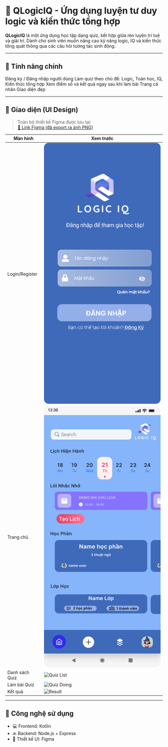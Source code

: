# 🧠 QLogicIQ - Ứng dụng luyện tư duy logic và kiến thức tổng hợp

**QLogicIQ** là một ứng dụng học tập dạng quiz, kết hợp giữa rèn luyện trí tuệ và giải trí. Dành cho sinh viên muốn nâng cao kỹ năng logic, IQ và kiến thức tổng quát thông qua các câu hỏi tương tác sinh động.

---

## 🚀 Tính năng chính
Đăng ký / Đăng nhập người dùng
Làm quiz theo chủ đề: Logic, Toán học, IQ, Kiến thức tổng hợp
Xem điểm số và kết quả ngay sau khi làm bài
Trang cá nhân
Giao diện đẹp

---

## 🎨 Giao diện (UI Design)

> Toàn bộ thiết kế Figma được lưu tại:  
[📁 Link Figma (đã export ra ảnh PNG)](https://www.figma.com/design/MipRDKmAcKVj9R8r4PZGUq/QUIZ-LOGIC-IQ?node-id=0-1&t=SB9C7NPlq9hGUFRu-1)

| Màn hình | Xem trước |
|----------|-----------|
| Login/Register | ![Login](./design/login.png) |
| Trang chủ | ![Home](./design/home.png) |
| Danh sách Quiz | ![Quiz List](./design/quiz_list.png) |
| Làm bài Quiz | ![Quiz Doing](./design/quiz_doing.png) |
| Kết quả | ![Result](./design/result.png) |

---

## 🔧 Công nghệ sử dụng

- 💻 Frontend: Kotlin
- 🔙 Backend: Node.js + Express
- 🎨 Thiết kế UI: Figma

